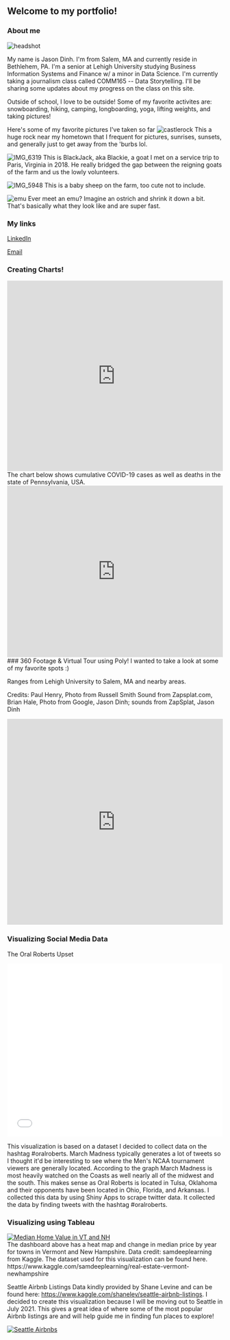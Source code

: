 ## Welcome to my portfolio!

### About me
![headshot](https://github.com/tdinhjason/tdinhjason.github.io/blob/main/assets/headshot.jpg?raw=true)

My name is Jason Dinh. I'm from Salem, MA and currently reside in Bethlehem, PA. I'm a senior at Lehigh University studying Business Information Systems and Finance w/ a minor in Data Science. I'm currently taking a journalism class called COMM165 -- Data Storytelling. I'll be sharing some updates about my progress on the class on this site.

Outside of school, I love to be outside! Some of my favorite activites are: snowboarding, hiking, camping, longboarding, yoga, lifting weights, and taking pictures!

Here's some of my favorite pictures I've taken so far
![castlerock](https://github.com/tdinhjason/tdinhjason.github.io/blob/main/assets/castlerock.jpeg?raw=true)
This a huge rock near my hometown that I frequent for pictures, sunrises, sunsets, and generally just to get away from the 'burbs lol.

![IMG_6319](https://github.com/tdinhjason/tdinhjason.github.io/blob/main/assets/IMG_6319.jpg?raw=true)
This is BlackJack, aka Blackie, a goat I met on a service trip to Paris, Virginia in 2018. He really bridged the gap between the reigning goats of the farm and us the lowly volunteers.

![IMG_5948](https://github.com/tdinhjason/tdinhjason.github.io/blob/main/assets/IMG_5948.jpg?raw=true)
This is a baby sheep on the farm, too cute not to include.

![emu](https://github.com/tdinhjason/tdinhjason.github.io/blob/main/assets/emu.jpg?raw=true)
Ever meet an emu? Imagine an ostrich and shrink it down a bit. That's basically what they look like and are super fast.

### My links

[LinkedIn](https://www.linkedin.com/in/dinhjason/)

[Email](mailto:jtd221@lehigh.edu)

### Creating Charts!
<iframe title="" aria-label="chart" id="datawrapper-chart-4ff0b" src="https://datawrapper.dwcdn.net/4ff0b/1/" scrolling="no" frameborder="0" style="width: 0; min-width: 100% !important; border: none;" height="444"></iframe><script type="text/javascript">!function(){"use strict";window.addEventListener("message",(function(a){if(void 0!==a.data["datawrapper-height"])for(var e in a.data["datawrapper-height"]){var t=document.getElementById("datawrapper-chart-"+e)||document.querySelector("iframe[src*='"+e+"']");t&&(t.style.height=a.data["datawrapper-height"][e]+"px")}}))}();
</script>
The chart below shows cumulative COVID-19 cases as well as deaths in the state of Pennsylvania, USA. 
<iframe title="Confirmed COVID-19 cases and deaths for Pennsylvania" aria-label="Interactive line chart" id="datawrapper-chart-7d2Bv" src="https://datawrapper.dwcdn.net/7d2Bv/1/" scrolling="no" frameborder="0" style="width: 0; min-width: 100% !important; border: none;" height="400"></iframe><script type="text/javascript">!function(){"use strict";window.addEventListener("message",(function(a){if(void 0!==a.data["datawrapper-height"])for(var e in a.data["datawrapper-height"]){var t=document.getElementById("datawrapper-chart-"+e)||document.querySelector("iframe[src*='"+e+"']");t&&(t.style.height=a.data["datawrapper-height"][e]+"px")}}))}();
</script>
### 360 Footage & Virtual Tour using Poly! 
I wanted to take a look at some of my favorite spots :)

Ranges from Lehigh University to Salem, MA and nearby areas.  

Credits: Paul Henry, Photo from Russell Smith Sound from Zapsplat.com, Brian Hale, Photo from Google, Jason Dinh; sounds from ZapSplat, Jason Dinh
<iframe width="100%" height="480px" src="https://poly.google.com/view/c8odwLdrl64/embed?chrome=min" frameborder="0" style="border:none;" allowvr="yes" allow="vr; xr; accelerometer; magnetometer; gyroscope; autoplay;" allowfullscreen mozallowfullscreen="true" webkitallowfullscreen="true" onmousewheel="" ></iframe>

### Visualizing Social Media Data
The Oral Roberts Upset

<style>.embed-container {position: relative; padding-bottom: 80%; height: 0; max-width: 100%;} .embed-container iframe, .embed-container object, .embed-container iframe{position: absolute; top: 0; left: 0; width: 100%; height: 100%;} small{position: absolute; z-index: 40; bottom: 0; margin-bottom: -15px;}</style><div class="embed-container"><iframe width="500" height="400" frameborder="0" scrolling="no" marginheight="0" marginwidth="0" title="Oral_roberts Heatmap" src="//lu.maps.arcgis.com/apps/Embed/index.html?webmap=23393e5524fe42a3a581515f318dcc9c&extent=-91.0259,29.6671,-58.5722,44.714&zoom=true&previewImage=false&scale=true&disable_scroll=true&theme=light"></iframe></div>
This visualization is based on a dataset I decided to collect data on the hashtag #oralroberts. March Madness typically generates a lot of tweets so I thought it'd be interesting to see where the Men's NCAA tournament viewers are generally located. According to the graph March Madness is most heavily watched on the Coasts as well nearly all of the midwest and the south. This makes sense as Oral Roberts is located in Tulsa, Oklahoma and their opponents have been located in Ohio, Florida, and Arkansas. I collected this data by using Shiny Apps to scrape twitter data. It collected the data by finding tweets with the hashtag #oralroberts.

### Visualizing using Tableau

<div class='tableauPlaceholder' id='viz1617906303698' style='position: relative'><noscript><a href='#'><img alt='Median Home Value in VT and NH ' src='https:&#47;&#47;public.tableau.com&#47;static&#47;images&#47;re&#47;realEstate_16179060482970&#47;Dashboard2&#47;1_rss.png' style='border: none' /></a></noscript><object class='tableauViz'  style='display:none;'><param name='host_url' value='https%3A%2F%2Fpublic.tableau.com%2F' /> <param name='embed_code_version' value='3' /> <param name='site_root' value='' /><param name='name' value='realEstate_16179060482970&#47;Dashboard2' /><param name='tabs' value='no' /><param name='toolbar' value='yes' /><param name='static_image' value='https:&#47;&#47;public.tableau.com&#47;static&#47;images&#47;re&#47;realEstate_16179060482970&#47;Dashboard2&#47;1.png' /> <param name='animate_transition' value='yes' /><param name='display_static_image' value='yes' /><param name='display_spinner' value='yes' /><param name='display_overlay' value='yes' /><param name='display_count' value='yes' /><param name='language' value='en' /><param name='filter' value='publish=yes' /></object></div> <script type='text/javascript'> var divElement = document.getElementById('viz1617906303698'); var vizElement = divElement.getElementsByTagName('object')[0]; if ( divElement.offsetWidth > 800 ) { vizElement.style.width='100%';vizElement.style.height=(divElement.offsetWidth*0.75)+'px';} else if ( divElement.offsetWidth > 500 ) { vizElement.style.width='100%';vizElement.style.height=(divElement.offsetWidth*0.75)+'px';} else { vizElement.style.width='100%';vizElement.style.height='1227px';} var scriptElement = document.createElement('script'); scriptElement.src = 'https://public.tableau.com/javascripts/api/viz_v1.js';                    vizElement.parentNode.insertBefore(scriptElement, vizElement); </script>
The dashboard above has a heat map and change in median price by year for towns in Vermont and New Hampshire. Data credit: samdeeplearning from Kaggle. The dataset used for this visualization can be found here. https://www.kaggle.com/samdeeplearning/real-estate-vermont-newhampshire

Seattle Airbnb Listings Data kindly provided by Shane Levine and can be found here: https://www.kaggle.com/shanelev/seattle-airbnb-listings. I decided to create this visualization because I will be moving out to Seattle in July 2021. This gives a great idea of where some of the most popular Airbnb listings are and will help guide me in finding fun places to explore!
<div class='tableauPlaceholder' id='viz1618799159598' style='position: relative'><noscript><a href='#'><img alt='Seattle Airbnbs ' src='https:&#47;&#47;public.tableau.com&#47;static&#47;images&#47;se&#47;seattleAirbnbs&#47;SeattleAirbnbs&#47;1_rss.png' style='border: none' /></a></noscript><object class='tableauViz'  style='display:none;'><param name='host_url' value='https%3A%2F%2Fpublic.tableau.com%2F' /> <param name='embed_code_version' value='3' /> <param name='site_root' value='' /><param name='name' value='seattleAirbnbs&#47;SeattleAirbnbs' /><param name='tabs' value='no' /><param name='toolbar' value='yes' /><param name='static_image' value='https:&#47;&#47;public.tableau.com&#47;static&#47;images&#47;se&#47;seattleAirbnbs&#47;SeattleAirbnbs&#47;1.png' /> <param name='animate_transition' value='yes' /><param name='display_static_image' value='yes' /><param name='display_spinner' value='yes' /><param name='display_overlay' value='yes' /><param name='display_count' value='yes' /><param name='language' value='en' /><param name='filter' value='publish=yes' /></object></div> <script type='text/javascript'> var divElement = document.getElementById('viz1618799159598'); var vizElement = divElement.getElementsByTagName('object')[0]; vizElement.style.width='1016px';vizElement.style.height='991px'; var scriptElement = document.createElement('script'); scriptElement.src = 'https://public.tableau.com/javascripts/api/viz_v1.js'; vizElement.parentNode.insertBefore(scriptElement, vizElement); </script>


